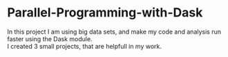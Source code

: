 # Parallel-Programming-with-Dask
In this project I am using big data sets, and make my code and analysis run faster using the Dask module.   
I created 3 small projects, that are helpfull in my work.
